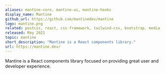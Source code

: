 ```yaml
---
aliases: mantine-core, mantine-ui, mantine-hooks
display_name: Mantine
github_url: https://github.com/mantinedev/mantine
logo: mantine.png
related: postcss, react, css-framework, tailwind-css, bootstrap, media-queries, responsive-design, component-driven, color-scheme
released: May 2021
topic: mantine
short_description: "Mantine is a React components library."
url: https://mantine.dev/
---
```


Mantine is a React components library focused on providing great user and developer experience.
